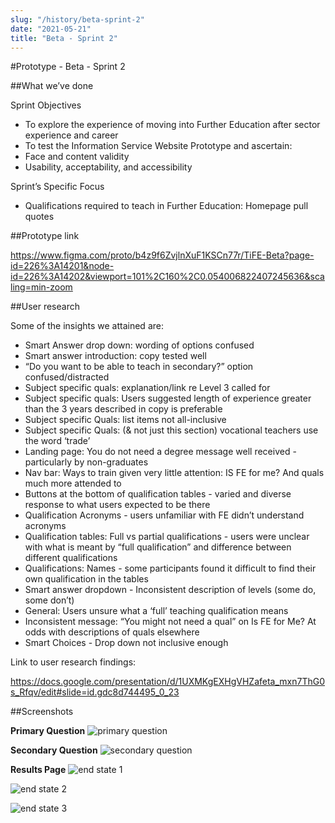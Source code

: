 ```yaml
---
slug: "/history/beta-sprint-2"
date: "2021-05-21"
title: "Beta - Sprint 2"
---
```


#Prototype - Beta - Sprint 2

##What we’ve done

Sprint Objectives

- To explore the experience of moving into Further Education after sector experience and career
- To test the Information Service Website Prototype and ascertain:
- Face and content validity
- Usability, acceptability, and accessibility

Sprint’s Specific Focus

- Qualifications required to teach in Further Education: Homepage pull quotes

##Prototype link

https://www.figma.com/proto/b4z9f6ZvjlnXuF1KSCn77r/TiFE-Beta?page-id=226%3A14201&node-id=226%3A14202&viewport=101%2C160%2C0.054006822407245636&scaling=min-zoom

##User research

Some of the insights we attained are:

- Smart Answer drop down: wording of options confused
- Smart answer introduction: copy tested well
- “Do you want to be able to teach in secondary?” option confused/distracted
- Subject specific quals: explanation/link re Level 3 called for
- Subject specific quals: Users suggested length of experience greater than the 3 years described in copy is preferable
- Subject specific Quals: list items not all-inclusive
- Subject specific Quals: (& not just this section) vocational teachers use the word ‘trade’
- Landing page: You do not need a degree message well received - particularly by non-graduates
- Nav bar: Ways to train given very little attention: IS FE for me? And quals much more attended to
- Buttons at the bottom of qualification tables - varied and diverse response to what users expected to be there
- Qualification Acronyms - users unfamiliar with FE didn’t understand acronyms
- Qualification tables: Full vs partial qualifications - users were unclear with what is meant by “full qualification” and difference between different qualifications
- Qualifications: Names - some participants found it difficult to find their own qualification in the tables
- Smart answer dropdown - Inconsistent description of levels (some do, some don’t)
- General: Users unsure what a ‘full’ teaching qualification means
- Inconsistent message: “You might not need a qual” on Is FE for Me? At odds with descriptions of quals elsewhere
- Smart Choices - Drop down not inclusive enough

Link to user research findings:

https://docs.google.com/presentation/d/1UXMKgEXHgVHZafeta_mxn7ThG0s_Rfqv/edit#slide=id.gdc8d744495_0_23

##Screenshots

**Primary Question**
![primary question](/images/beta-sprint-2/Smart-Answers-1.png)


**Secondary Question**
![secondary question](/images/beta-sprint-2/Smart-Answers-2.png)

**Results Page**
![end state 1](/images/beta-sprint-2/Smart-Answers-3.png)

![end state 2](/images/beta-sprint-2/Smart-Answers-4.png)

![end state 3](/images/beta-sprint-2/Smart-Answers-5.png)
